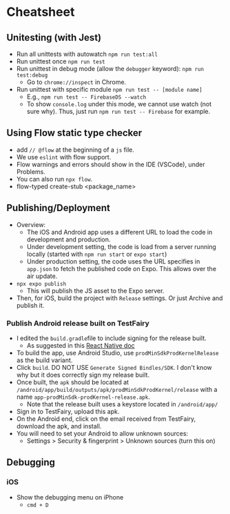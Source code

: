 # Cheatsheet

## Unitesting (with Jest)
* Run all unittests with autowatch `npm run test:all`
* Run unittest once `npm run test`
* Run unittest in debug mode (allow the `debugger` keyword): `npm run test:debug`
  * Go to `chrome://inspect` in Chrome. 
* Run unittest with specific module `npm run test -- [module name]`
  * E.g., `npm run test -- FirebaseDS --watch`
  * To show `console.log` under this mode, we cannot use watch (not sure why). Thus, just run `npm run test -- Firebase` for example. 

## Using Flow static type checker
* add `// @flow` at the beginning of a `js` file. 
* We use `eslint` with flow support. 
* Flow warnings and errors should show in the IDE (VSCode), under Problems. 
* You can also run `npx flow`. 
* flow-typed create-stub <package_name>

## Publishing/Deployment
* Overview: 
  * The iOS and Android app uses a different URL to load the code in development and production. 
  * Under development setting, the code is load from a server running locally (started with `npm run start` or `expo start`)
  * Under production setting, the code uses the URL specifies in `app.json` to fetch the published code on Expo. This allows over the air update. 
* `npx expo publish`
  * This will publish the JS asset to the Expo server. 
* Then, for iOS, build the project with `Release` settings. Or just Archive and publish it. 

### Publish Android release built on TestFairy
* I edited the `build.gradle`file to include signing for the release built. 
  * As suggested in this [React Native doc](https://facebook.github.io/react-native/docs/signed-apk-android)
* To build the app, use Android Studio, use `prodMinSdkProdKernelRelease` as the build variant. 
* Click `build`. DO NOT USE `Generate Signed Bindles/SDK`. I don't know why but it does correctly sign my release built. 
* Once built, the `apk` should be located at `/android/app/build/outputs/apk/prodMinSdkProdKernel/release` with a name `app-prodMinSdk-prodKernel-release.apk`. 
  * Note that the release built uses a keystore located in `/android/app/`
* Sign in to TestFairy, upload this apk. 
* On the Android end, click on the email received from TestFairy, download the apk, and install. 
* You will need to set your Android to allow unknown sources:
  * Settings > Security & fingerprint > Unknown sources (turn this on)

## Debugging
### iOS
* Show the debugging menu on iPhone
  * `cmd + D`